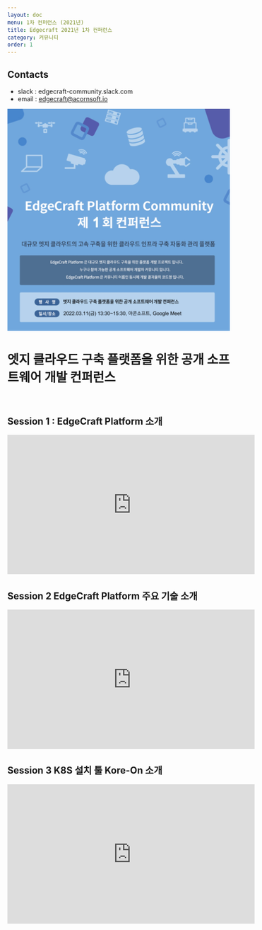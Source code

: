 ```yaml
---
layout: doc
menu: 1차 컨퍼런스 (2021년)
title: Edgecraft 2021년 1차 컨퍼런스
category: 커뮤니티
order: 1
---
```


<!-- <div class="page__content" style="padding: 0 80px"> image와 폭 맞춤을 위한 스타일 설정
</div> -->

## Contacts

- slack : edgecraft-community.slack.com
- email : edgecraft@acornsoft.io

<p align="center"><img src="/images/conference-01.jpg"></p>

# 엣지 클라우드 구축 플랫폼을 위한 공개 소프트웨어 개발 컨퍼런스

<br/>


## Session 1 : EdgeCraft Platform 소개

<iframe width="560" height="315" src="https://www.youtube.com/embed/3Bot4pjlEfg?si=_dzDbzO11G92nUSd" title="YouTube video player" frameborder="0" allow="accelerometer; autoplay; clipboard-write; encrypted-media; gyroscope; picture-in-picture; web-share" allowfullscreen></iframe>
<br/>

## Session 2 EdgeCraft Platform 주요 기술 소개

<iframe width="560" height="315" src="https://www.youtube.com/embed/7QN0eq9eiv0?si=7ICagMC413xAshbX" title="YouTube video player" frameborder="0" allow="accelerometer; autoplay; clipboard-write; encrypted-media; gyroscope; picture-in-picture; web-share" allowfullscreen></iframe>
<br/>

## Session 3 K8S 설치 툴 Kore-On 소개

<iframe width="560" height="315" src="https://www.youtube.com/embed/oxmzCNWOP3E?si=CME4-VllpmcKN2v9" title="YouTube video player" frameborder="0" allow="accelerometer; autoplay; clipboard-write; encrypted-media; gyroscope; picture-in-picture; web-share" allowfullscreen></iframe>
<br/>
